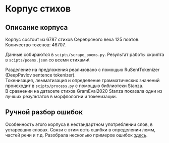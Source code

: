 # Корпус стихов

## Описание корпуса
Корпус состоит из 6787 стихов Серебряного века 125 поэтов.\
Количество токенов: 46707.

Данные собираются в `scipts/scrape_poems.py`. Результат работы скрипта в `scipts/poems.json` со всеми стихами\

Разделение на предложения реализовано с помощью RuSentTokenizer (DeepPavlov sentence tokenizer).\
Токенизация, лемматизация и определение грамматических значений происходит в `scipts/process.py` с помощью библиотеки Stanza.\
В сравнении на датасете стихов GramEval2020 Stanza показала одни из лучших результатов в морфлологии и токенизации.

## Ручной разбор ошибок
Особенность этого корпуса в нестандартном употреблении слов, в устаревших словах. Связи с этим есть ошибки в определении лемм, частей речи и т.д.
Разобрала несколько примеров ошибок [здесь](https://github.com/sofismv/poetry_corpus/blob/main/errors.md).
